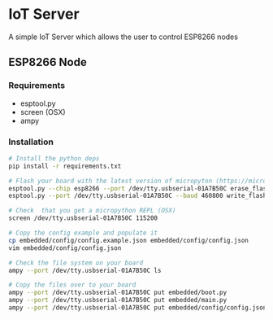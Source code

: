 # IoT Server

A simple IoT Server which allows the user to control ESP8266 nodes

## ESP8266 Node

### Requirements

- esptool.py
- screen (OSX)
- ampy

### Installation

```bash
# Install the python deps
pip install -r requirements.txt

# Flash your board with the latest version of micropyton (https://micropython.org/download/esp8266/)
esptool.py --chip esp8266 --port /dev/tty.usbserial-01A7B50C erase_flash
esptool.py --port /dev/tty.usbserial-01A7B50C --baud 460800 write_flash --flash_size=detect 0 ~/Downloads/esp8266-20210418-v1.15.bin

# Check  that you get a micropython REPL (OSX)
screen /dev/tty.usbserial-01A7B50C 115200

# Copy the config example and populate it
cp embedded/config/config.example.json embedded/config/config.json
vim embedded/config/config.json

# Check the file system on your board
ampy --port /dev/tty.usbserial-01A7B50C ls

# Copy the files over to your board
ampy --port /dev/tty.usbserial-01A7B50C put embedded/boot.py
ampy --port /dev/tty.usbserial-01A7B50C put embedded/main.py
ampy --port /dev/tty.usbserial-01A7B50C put embedded/config/config.json
```
